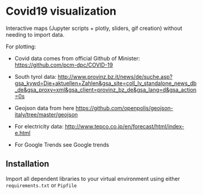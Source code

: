 # Covid19 visualization

Interactive maps (Jupyter scripts + plotly, sliders, gif creation) without needing to import data.

For plotting:
* Covid data comes from official Github of Minister: https://github.com/pcm-dpc/COVID-19

* South tyrol data:
http://www.provinz.bz.it/news/de/suche.asp?gsa_kywd=Die+aktuellen+Zahlen&gsa_site=coll_lv_standalone_news_db_de&gsa_proxy=xml&gsa_client=provinz_bz_de&gsa_lang=d&gsa_action=0s

* Geojson data from here
https://github.com/openpolis/geojson-italy/tree/master/geojson

* For electricity data:
http://www.tepco.co.jp/en/forecast/html/index-e.html

* For Google Trends
see Google trends

## Installation
Import all dependent libraries to your virtual environment using either `requirements.txt` or `Pipfile` 
